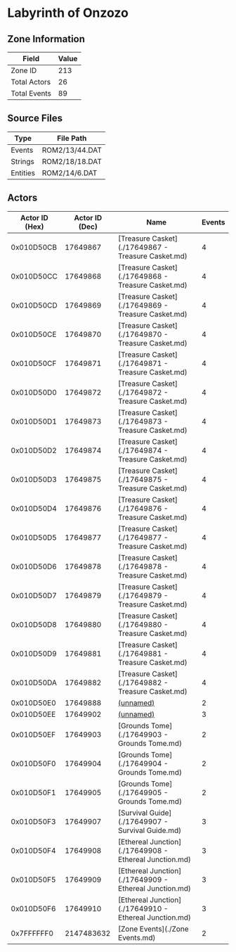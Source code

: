 # Labyrinth of Onzozo

## Zone Information

| Field        |   Value |
|--------------|---------|
| Zone ID      |     213 |
| Total Actors |      26 |
| Total Events |      89 |

## Source Files

| Type     | File Path      |
|----------|----------------|
| Events   | ROM2/13/44.DAT |
| Strings  | ROM2/18/18.DAT |
| Entities | ROM2/14/6.DAT  |

## Actors

| Actor ID (Hex)   |   Actor ID (Dec) | Name                                                   |   Events |
|------------------|------------------|--------------------------------------------------------|----------|
| 0x010D50CB       |         17649867 | [Treasure Casket](./17649867 - Treasure Casket.md)     |        4 |
| 0x010D50CC       |         17649868 | [Treasure Casket](./17649868 - Treasure Casket.md)     |        4 |
| 0x010D50CD       |         17649869 | [Treasure Casket](./17649869 - Treasure Casket.md)     |        4 |
| 0x010D50CE       |         17649870 | [Treasure Casket](./17649870 - Treasure Casket.md)     |        4 |
| 0x010D50CF       |         17649871 | [Treasure Casket](./17649871 - Treasure Casket.md)     |        4 |
| 0x010D50D0       |         17649872 | [Treasure Casket](./17649872 - Treasure Casket.md)     |        4 |
| 0x010D50D1       |         17649873 | [Treasure Casket](./17649873 - Treasure Casket.md)     |        4 |
| 0x010D50D2       |         17649874 | [Treasure Casket](./17649874 - Treasure Casket.md)     |        4 |
| 0x010D50D3       |         17649875 | [Treasure Casket](./17649875 - Treasure Casket.md)     |        4 |
| 0x010D50D4       |         17649876 | [Treasure Casket](./17649876 - Treasure Casket.md)     |        4 |
| 0x010D50D5       |         17649877 | [Treasure Casket](./17649877 - Treasure Casket.md)     |        4 |
| 0x010D50D6       |         17649878 | [Treasure Casket](./17649878 - Treasure Casket.md)     |        4 |
| 0x010D50D7       |         17649879 | [Treasure Casket](./17649879 - Treasure Casket.md)     |        4 |
| 0x010D50D8       |         17649880 | [Treasure Casket](./17649880 - Treasure Casket.md)     |        4 |
| 0x010D50D9       |         17649881 | [Treasure Casket](./17649881 - Treasure Casket.md)     |        4 |
| 0x010D50DA       |         17649882 | [Treasure Casket](./17649882 - Treasure Casket.md)     |        4 |
| 0x010D50E0       |         17649888 | [(unnamed)](./17649888.md)                             |        2 |
| 0x010D50EE       |         17649902 | [(unnamed)](./17649902.md)                             |        3 |
| 0x010D50EF       |         17649903 | [Grounds Tome](./17649903 - Grounds Tome.md)           |        2 |
| 0x010D50F0       |         17649904 | [Grounds Tome](./17649904 - Grounds Tome.md)           |        2 |
| 0x010D50F1       |         17649905 | [Grounds Tome](./17649905 - Grounds Tome.md)           |        2 |
| 0x010D50F3       |         17649907 | [Survival Guide](./17649907 - Survival Guide.md)       |        3 |
| 0x010D50F4       |         17649908 | [Ethereal Junction](./17649908 - Ethereal Junction.md) |        3 |
| 0x010D50F5       |         17649909 | [Ethereal Junction](./17649909 - Ethereal Junction.md) |        3 |
| 0x010D50F6       |         17649910 | [Ethereal Junction](./17649910 - Ethereal Junction.md) |        3 |
| 0x7FFFFFF0       |       2147483632 | [Zone Events](./Zone Events.md)                        |        2 |